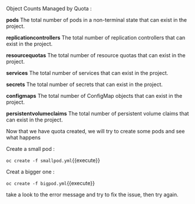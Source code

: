 Object Counts Managed by Quota :

**pods** The total number of pods in a non-terminal state that can exist in the project.

**replicationcontrollers**  The total number of replication controllers that can exist in the project.

**resourcequotas**  The total number of resource quotas that can exist in the project.

**services**    The total number of services that can exist in the project.

**secrets**     The total number of secrets that can exist in the project.

**configmaps**  The total number of ConfigMap objects that can exist in the project.

**persistentvolumeclaims**  The total number of persistent volume claims that can exist in the project.


Now that we have quota created, we will try to create some pods and see what happens



Create a small pod :

`oc create -f smallpod.yml`{{execute}}



Creat a bigger one :

`oc create -f bigpod.yml`{{execute}}

take a look to the error message and try to fix the issue, then try again.


